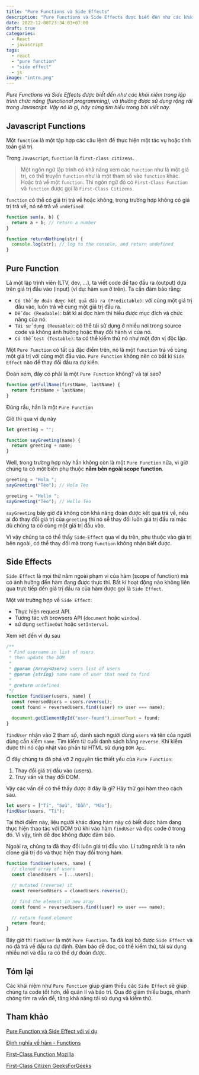```yaml
---
title: "Pure Functions và Side Effects"
description: "Pure Functions và Side Effects được biết đến như các khái niệm trong lập trình chức năng (functional programming)"
date: 2022-12-08T23:34:03+07:00
draft: true
categories:
  - React
  - javascript
tags:
  - react
  - "pure function"
  - "side effect"
  - js
image: "intro.png"
---
```


<em>
Pure Functions và Side Effects được biết đến như các khái niệm trong lập trình chức năng (functional programming), và thường được sử dụng rộng rãi trong Javascript. Vậy nó là gì, hãy cùng tìm hiểu trong bài viết này.
</em>

## Javascript Functions

Một `function` là một tập hợp các câu lệnh để thực hiện một tác vụ hoặc tính toán giá trị.

Trong `Javascript`, `function` là `first-class citizens`.

> Một ngôn ngữ lập trình có khả năng xem các `function` như là một giá trị, có thể truyền `function` như là một tham số vào `function` khác. Hoặc trả về một `function`. Thì ngôn ngữ đó có `First-Class Function` và `function` được gọi là `First-Class Citizens`.

`function` có thể có giá trị trả về hoặc không, trong trường hợp không có giá trị trả về, nó sẽ trả về `undefined`

```js
function sum(a, b) {
  return a + b; // return a number
}

function returnNothing(str) {
  console.log(str); // log to the console, and return undefined
}
```

## Pure Function

Là một lập trình viên (LTV, dev, ...), ta viết code để tạo đầu ra (output) dựa trên giá trị đầu vào (input) (ví dụ: hàm `sum` ở trên). Ta cần đảm bảo rằng:

- `Có thể dự đoán được kết quả đầu ra (Predictable)`: với cùng một giá trị đầu vào, luôn trả về cùng một giá trị đầu ra.
- `Dễ đọc (Readable)`: bất kì ai đọc hàm thì hiểu được mục đích và chức năng của nó.
- `Tái sử dụng (Reusable)`: có thể tái sử dụng ở nhiều nơi trong source code và không ảnh hưởng hoặc thay đổi hành vi của nó.
- `Có thể test (Testable)`: ta có thể kiểm thử nó như một đơn vị độc lập.

Một `Pure Function` có tất cả đặc điểm trên, nó là một `function` trả về cùng một giá trị với cùng một đầu vào. `Pure Function` không nên có bất kì `Side Effect` nào để thay đổi đầu ra dự kiến.

Đoán xem, đây có phải là một `Pure Function` không? và tại sao?

```js
function getFullName(firstName, lastName) {
  return firstName + lastName;
}
```

Đúng rầu, hắn là một `Pure Function`

Giờ thì qua ví dụ này

```js
let greeting = "";

function sayGreeting(name) {
  return greeting + name;
}
```

Well, trong trường hợp này hắn không còn là một `Pure Function` nữa, vì giờ chúng ta có một biến phụ thuộc **nằm bên ngoài scope function**.

```js
greeting = "Hola ";
sayGreeting("Tèo"); // Hola Tèo

greeting = "Hello ";
sayGreeting("Tèo"); // Hello Tèo
```

`sayGreeting` bây giờ đã không còn khả năng đoán được kết quả trả về, nếu ai đó thay đổi giá trị của `greeting` thì nó sễ thay đổi luôn giá trị đầu ra mặc dù chúng ta có cùng một giá trị đầu vào.

Vì vậy chúng ta có thể thấy `Side-Effect` qua ví dụ trên, phụ thuộc vào giá trị bên ngoài, có thể thay đổi mà trong `function` không nhận biết được.

## Side Effects

`Side Effect` là mọi thứ năm ngoài phạm vi của hàm (scope of function) mà có ảnh hưởng đến hàm đang được thực thi. Bất kì hoạt động nào không liên qua trực tiếp đến giá trị đầu ra của hàm được gọi là `Side Effect`.

Một vài trường hợp về `Side Effect`:

- Thực hiện request API.
- Tương tác với browsers API (`document` hoặc `window`).
- sử dụng `setTimeOut` hoặc `setInterval`.

Xem xét đến ví dụ sau

```js
/**
 * Find username in list of users
 * then update the DOM
 *
 * @param {Array<User>} users list of users
 * @param {string} name name of user that need to find
 *
 * @return undefined
 */
function findUser(users, name) {
  const reversedUsers = users.reverse();
  const found = reversedUsers.find((user) => user === name);

  document.getElementById("user-found").innerText = found;
}
```

`findUser` nhận vào 2 tham số, danh sách người dùng `users` và tên của người dùng cần kiếm `name`. Tìm kiếm từ cuối danh sách bằng `reverse`. Khi kiếm được thì nó cập nhật vào phần tử HTML sử dụng `DOM Api`.

Ở đây chúng ta đã phá vỡ 2 nguyên tắc thiết yếu của `Pure Function`:

1. Thay đổi giá trị đầu vào (users).
2. Truy vấn và thay đổi DOM.

Vậy các vấn đề có thể thấy được ở đây là gì? Hãy thử gọi hàm theo cách sau.

```js
let users = ["Tí", "Sửu", "Dần", "Mão"];
findUser(users, "Tí");
```

Tại thời điểm này, liệu người khác dùng hàm này có biết được hàm đang thực hiện thao tác với DOM trừ khi vào hàm `findUser` và đọc code ở trong đó. Vì vậy, tính dễ đọc không được đảm bảo.

Ngoài ra, chúng ta đã thay đổi luôn giá trị đầu vào. Lí tưởng nhất là ta nên clone giá trị đó và thực hiện thay đổi trong hàm.

```js
function findUser(users, name) {
  // cloned array of users
  const clonedUsers = [...users];

  // mutated (reverse) it
  const reversedUsers = clonedUsers.reverse();

  // find the element in new aray
  const found = reversedUsers.find((user) => user === name);

  // return found element
  return found;
}
```

Bây giờ thì `findUser` là một `Pure Function`. Ta đã loại bỏ được `Side Effect` và nó đã trả về đầu ra dự định. Đảm bảo dễ đọc, có thể kiểm thử, tái sử dụng nhiều nơi và đầu ra có thể dự đoán được.

## Tóm lại

Các khái niệm như `Pure Function` giúp giảm thiểu các `Side Effect` sẽ giúp chúng ta code tốt hơn, dễ quản lí và bảo trì. Qua đó giảm thiểu bugs, nhanh chóng tìm ra vấn đề, tăng khả năng tái sử dụng và kiểm thử.

## Tham khảo

[Pure Function và Side Effect với ví dụ](https://blog.greenroots.info/what-are-pure-functions-and-side-effects-in-javascript#heading-pure-functions-and-side-effects-with-examples)

[Định nghĩa về hàm - Functions](https://developer.mozilla.org/en-US/docs/Web/JavaScript/Guide/Functions)

[First-Class Function Mozilla](https://developer.mozilla.org/en-US/docs/Glossary/First-class_Function)

[First-Class Citizen GeeksForGeeks](https://www.geeksforgeeks.org/what-is-first-class-citizen-in-javascript)

